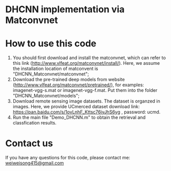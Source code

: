 # DHCNN implementation via Matconvnet

# How to use this code

1. You should first download and install the matconvnet, which can refer to this link (http://www.vlfeat.org/matconvnet/install/). Here, we assume the installation location of matconvent is "DHCNN_Matconvnet/matconvnet";
2. Download the pre-trained deep models from website (http://www.vlfeat.org/matconvnet/pretrained/), for examples: imagenet-vgg-s.mat or imagenet-vgg-f.mat. Put them into the folder "DHCNN_Matconvnet/models";
3. Download remote sensing image datasets. The dataset is organzed in images. Here, we provide UCmerced dataset download link: https://pan.baidu.com/s/1ovLnhF_Kttsc76jyJhS6yg , password: ucmd. 
4. Run the main file "Demo_DHCNN.m" to obtain the retrieval and classfication results.

# Contact us
If you have any questions for this code, please contact me: weiweisong415@gmail.com

